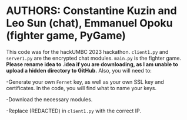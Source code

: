 # AUTHORS: Constantine Kuzin and Leo Sun (chat), Emmanuel Opoku (fighter game, PyGame)
This code was for the hackUMBC 2023 hackathon. `client1.py` and `server1.py` are the encrypted chat modules. `main.py` is the fighter game.
**Please rename idea to .idea if you are downloading, as I am unable to upload a hidden directory to GitHub.** Also, you will need to:

  -Generate your own `Fernet` key, as well as your own SSL key and certificates. In the code, you will find what to name your keys.
  
  -Download the necessary modules.
  
  -Replace (REDACTED) in `client1.py` with the correct IP.
